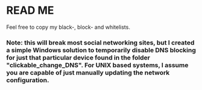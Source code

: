 # READ ME

Feel free to copy my black-, block- and whitelists. 

### Note: this will break most social networking sites, but I created a simple Windows solution to temporarily disable DNS blocking for just that particular device found in the folder "clickable_change_DNS". For UNIX based systems, I assume you are capable of just manually updating the network configuration.
